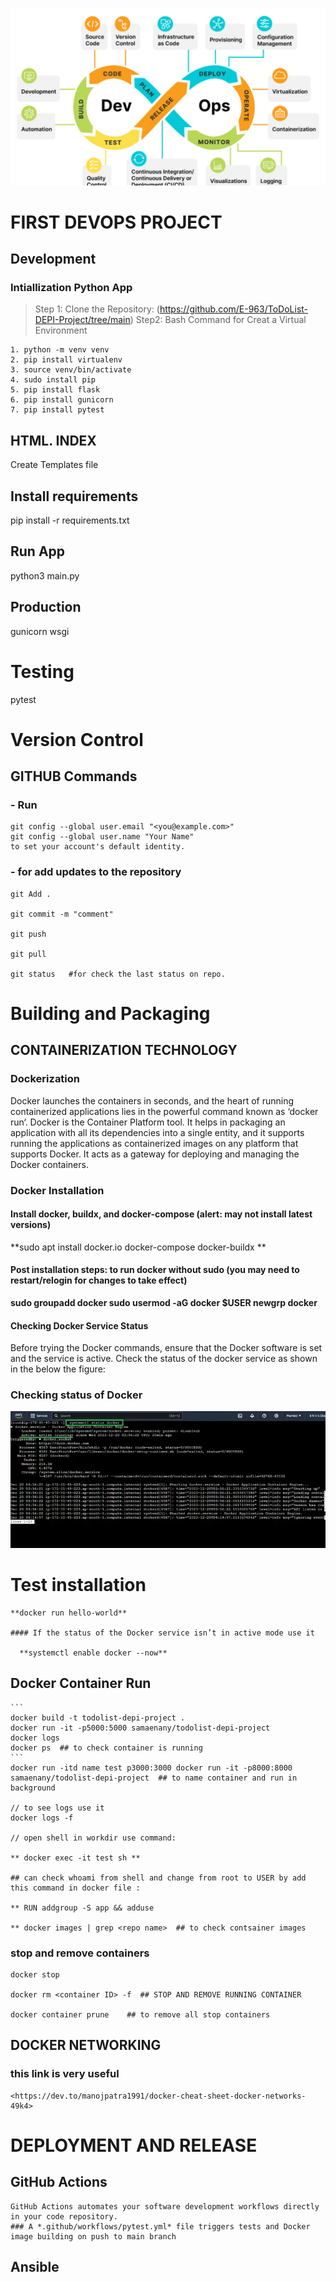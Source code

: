 ![alt text](image-1.png)

# FIRST DEVOPS PROJECT

  ## Development

  ### Intiallization Python App 

  > Step 1: Clone the Repository: (<https://github.com/E-963/ToDoList-DEPI-Project/tree/main>)
  > Step2: Bash Command for Creat a Virtual Environment

    1. python -m venv venv
    2. pip install virtualenv
    3. source venv/bin/activate
    4. sudo install pip
    5. pip install flask
    6. pip install gunicorn
    7. pip install pytest

  ## HTML. INDEX

  Create Templates file

  ## Install requirements

  pip install -r requirements.txt

  ## Run App

  python3  main.py

  ## Production

  gunicorn wsgi

  # **Testing**

  pytest

  # **Version Control**

  ## GITHUB Commands

  ### - Run

    git config --global user.email "<you@example.com>"
    git config --global user.name "Your Name"
    to set your account's default identity.

### - for add updates to the repository

    git Add .

    git commit -m "comment"
    
    git push
    
    git pull
    
    git status   #for check the last status on repo.

# Building and Packaging 

## CONTAINERIZATION TECHNOLOGY

### Dockerization

  Docker launches the containers in seconds, and the heart of running containerized applications lies in the powerful command known as ‘docker run‘. Docker is the Container Platform tool. It helps in packaging an application with all its dependencies into a single entity, and it supports running the applications as containerized images on any platform that supports Docker. It acts as a gateway for deploying and managing the Docker containers.

### Docker Installation

  #### Install docker, buildx, and docker-compose (alert: may not install latest versions)

  **sudo apt install docker.io docker-compose docker-buildx
  **

  #### Post installation steps: to run docker without sudo (you may need to restart/relogin for changes to take effect)

  **sudo groupadd docker
  sudo usermod -aG docker $USER
  newgrp docker**

#### Checking Docker Service Status

  Before trying the Docker commands, ensure that the Docker software is set and the service is active. Check the status of the docker service as shown in the below the figure:

  ### Checking status of Docker

  ![alt text](image.png)

# Test installation

    **docker run hello-world**

    #### If the status of the Docker service isn’t in active mode use it

      **systemctl enable docker --now**

## Docker Container Run

    ```
    docker build -t todolist-depi-project .
    docker run -it -p5000:5000 samaenany/todolist-depi-project
    docker logs 
    docker ps  ## to check container is running 
    ```
    docker run -itd name test p3000:3000 docker run -it -p8000:8000 samaenany/todolist-depi-project  ## to name container and run in background

    // to see logs use it 
    docker logs -f

    // open shell in workdir use command:

    ** docker exec -it test sh **

    ## can check whoami from shell and change from root to USER by add this command in docker file :
    
    ** RUN addgroup -S app && adduse
    
    ** docker images | grep <repo name>  ## to check contsainer images

### stop and remove containers

    docker stop 
    
    docker rm <container ID> -f  ## STOP AND REMOVE RUNNING CONTAINER

    docker container prune    ## to remove all stop containers 

## DOCKER NETWORKING

  ### this link is very useful

    <https://dev.to/manojpatra1991/docker-cheat-sheet-docker-networks-49k4>

# DEPLOYMENT AND RELEASE

## GitHub Actions
    GitHub Actions automates your software development workflows directly in your code repository.
    ### A *.github/workflows/pytest.yml* file triggers tests and Docker image building on push to main branch

## Ansible
